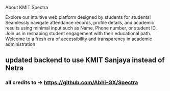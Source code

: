 About KMIT Spectra

Explore our intuitive web platform designed by students for students! Seamlessly navigate attendance records, profile details, and academic results using minimal input such as Name, Phone number, or student ID.
Join us in reshaping student engagement with their educational path. Welcome to a fresh era of accessibility and transparency in academic administration


## updated backend to use KMIT Sanjaya instead of Netra

### all credits to -> https://github.com/Abhi-GX/Spectra

